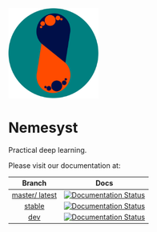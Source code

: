 <img href="https://nemesyst.readthedocs.io" src="docs/source/logo.svg" alt="drawing" width="180"/>

# Nemesyst
Practical deep learning.

Please visit our documentation at:

| Branch        | Docs          |
|:-------------:|:-------------:|
| [master/ latest](https://github.com/DreamingRaven/nemesyst/tree/master)        | [![Documentation Status](https://readthedocs.org/projects/nemesyst/badge/?version=latest)](https://nemesyst.readthedocs.io/en/dev/?badge=latest) |
| [stable](https://github.com/DreamingRaven/nemesyst/releases)        | [![Documentation Status](https://readthedocs.org/projects/nemesyst/badge/?version=stable)](https://nemesyst.readthedocs.io/en/latest/?badge=stable)     |
| [dev](https://github.com/DreamingRaven/nemesyst/tree/dev)           | [![Documentation Status](https://readthedocs.org/projects/nemesyst/badge/?version=dev)](https://nemesyst.readthedocs.io/en/dev/?badge=dev)     |

